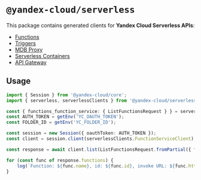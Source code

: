 # `@yandex-cloud/serverless`

This package contains generated clients for **Yandex Cloud Serverless APIs**:
* [Functions](https://cloud.yandex.ru/ru/docs/functions/)
* [Triggers](https://cloud.yandex.ru/ru/docs/functions/concepts/trigger)
* [MDB Proxy](https://cloud.yandex.ru/ru/docs/functions/operations/database-connection)
* [Serverless Containers](https://cloud.yandex.ru/ru/docs/serverless-containers/)
* [API Gateway](https://cloud.yandex.ru/ru/docs/api-gateway/)

## Usage

```ts
import { Session } from '@yandex-cloud/core';
import { serverless, serverlessClients } from '@yandex-cloud/serverless';

const { functions_function_service: { ListFunctionsRequest } } = serverless;
const AUTH_TOKEN = getEnv('YC_OAUTH_TOKEN');
const FOLDER_ID = getEnv('YC_FOLDER_ID');

const session = new Session({ oauthToken: AUTH_TOKEN });
const client = session.client(serverlessClients.FunctionServiceClient);

const response = await client.list(ListFunctionsRequest.fromPartial({ folderId: FOLDER_ID }));

for (const func of response.functions) {
    log(`Function: ${func.name}, id: ${func.id}, invoke URL: ${func.httpInvokeUrl}`);
}
```
